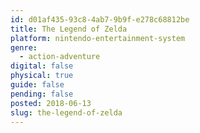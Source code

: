 ```yaml
---
id: d01af435-93c8-4ab7-9b9f-e278c68812be
title: The Legend of Zelda
platform: nintendo-entertainment-system
genre:
  - action-adventure
digital: false
physical: true
guide: false
pending: false
posted: 2018-06-13
slug: the-legend-of-zelda
---
```

